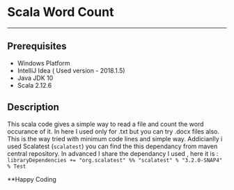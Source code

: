 # Scala Word Count 
------------------
## Prerequisites

- Windows Platform
- IntelliJ Idea ( Used version - 2018.1.5)
- Java JDK 10
- Scala 2.12.6

## Description

This scala code gives a simple way to read a file and count the word occurance of it. In here I used only for .txt but you can try .docx files also.
This is the way tried with minimum code lines and simple way.
Addicianlly i used Scalatest (`scalatest`) you can find the this dependancy from maven central repository. In advanced I share the dependancy I used , here it is :
`libraryDependencies += "org.scalatest" %% "scalatest" % "3.2.0-SNAP4" % Test`

**Happy Coding
